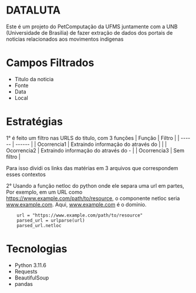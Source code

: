 # DATALUTA
Este é um projeto do PetComputação da UFMS juntamente com a UNB (Universidade de Brasilia) de fazer extração de dados dos portais de noticias relacionados aos movimentos indigenas 

# Campos Filtrados
- Titulo da noticia
- Fonte
- Data
- Local

# Estratégias 
1° é feito um filtro nas URLS do titulo, com 3 funções 
| Função | Filtro |
| ------ | ------ |
| Ocorrencia1 | Extraindo informação do através do \|  |
| Ocorrencia2 | Extraindo informação do através do - |
| Ocorrencia3 | Sem filtro |

Para isso dividi os links das matérias em 3 arquivos que correspondem esses contextos

2° Usando a função netloc do python onde ele separa uma url em partes, Por exemplo, em um URL como https://www.example.com/path/to/resource, o componente netloc seria www.example.com. Aqui, www.example.com é o domínio.

```
    url = "https://www.example.com/path/to/resource"
    parsed_url = urlparse(url)
    parsed_url.netloc

```

# Tecnologias
- Python 3.11.6
- Requests
- BeautifulSoup
- pandas

